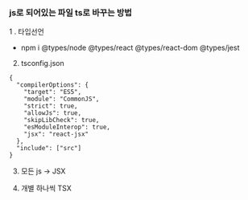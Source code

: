 ### js로 되어있는 파일 ts로 바꾸는 방법

1 . 타입선언

- npm i @types/node @types/react @types/react-dom @types/jest

2. tsconfig.json

```
{
  "compilerOptions": {
    "target": "ES5",
    "module": "CommonJS",
    "strict": true,
    "allowJs": true,
    "skipLibCheck": true,
    "esModuleInterop": true,
    "jsx": "react-jsx"
  },
  "include": ["src"]
}

```

3. 모든 js -> JSX

4. 개별 하나씩 TSX
